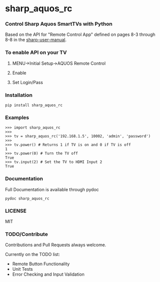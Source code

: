 # sharp_aquos_rc
### Control Sharp Aquos SmartTVs with Python
Based on the API for "Remote Control App" defined on pages 8-3 through 8-8 in the [sharp-user-manual].

### To enable API on your TV
1) MENU->Initial Setup->AQUOS Remote Control

2) Enable

3) Set Login/Pass

### Installation
```
pip install sharp_aquos_rc
```

### Examples
```
>>> import sharp_aquos_rc
>>>
>>> tv = sharp_aquos_rc('192.168.1.5', 10002, 'admin', 'password')
>>> 
>>> tv.power() # Returns 1 if TV is on and 0 if TV is off
1
>>> tv.power(0) # Turn the TV off
True
>>> tv.input(2) # Set the TV to HDMI Input 2
True
```

### Documentation
Full Documentation is available through pydoc
```
pydoc sharp_aquos_rc
```

### LICENSE
MIT

### TODO/Contribute
Contributions and Pull Requests always welcome.

Currently on the TODO list:
- Remote Button Functionality
- Unit Tests
- Error Checking and Input Validation





[sharp-user-manual]: <http://files.sharpusa.com/Downloads/ForHome/HomeEntertainment/LCDTVs/Manuals/2014_TV_OM.pdf>



